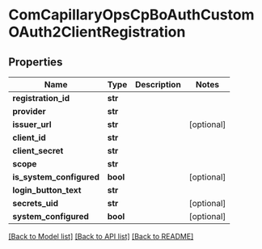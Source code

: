 # ComCapillaryOpsCpBoAuthCustomOAuth2ClientRegistration

## Properties
Name | Type | Description | Notes
------------ | ------------- | ------------- | -------------
**registration_id** | **str** |  | 
**provider** | **str** |  | 
**issuer_url** | **str** |  | [optional] 
**client_id** | **str** |  | 
**client_secret** | **str** |  | 
**scope** | **str** |  | 
**is_system_configured** | **bool** |  | [optional] 
**login_button_text** | **str** |  | 
**secrets_uid** | **str** |  | [optional] 
**system_configured** | **bool** |  | [optional] 

[[Back to Model list]](../README.md#documentation-for-models) [[Back to API list]](../README.md#documentation-for-api-endpoints) [[Back to README]](../README.md)

